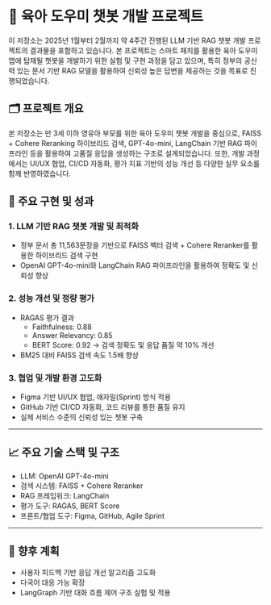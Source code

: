 # 📑 육아 도우미 챗봇 개발 프로젝트
이 저장소는 2025년 1월부터 2월까지 약 4주간 진행된 LLM 기반 RAG 챗봇 개발 프로젝트의 결과물을 포함하고 있습니다. 본 프로젝트는 스마트 패치를 활용한 육아 도우미 앱에 탑재될 챗봇을 개발하기 위한 실험 및 구현 과정을 담고 있으며, 특히 정부의 공신력 있는 문서 기반 RAG 모델을 활용하여 신뢰성 높은 답변을 제공하는 것을 목표로 진행되었습니다.

## 🗂 프로젝트 개요
본 저장소는 만 3세 이하 영유아 부모를 위한 육아 도우미 챗봇 개발을 중심으로, FAISS + Cohere Reranking 하이브리드 검색, GPT-4o-mini, LangChain 기반 RAG 파이프라인 등을 활용하여 고품질 응답을 생성하는 구조로 설계되었습니다. 또한, 개발 과정에서는 UI/UX 협업, CI/CD 자동화, 평가 지표 기반의 성능 개선 등 다양한 실무 요소를 함께 반영하였습니다.

## 📌 주요 구현 및 성과
### 1. LLM 기반 RAG 챗봇 개발 및 최적화
- 정부 문서 총 11,563문장을 기반으로 FAISS 벡터 검색 + Cohere Reranker를 활용한 하이브리드 검색 구현
- OpenAI GPT-4o-mini와 LangChain RAG 파이프라인을 활용하여 정확도 및 신뢰성 향상

### 2. 성능 개선 및 정량 평가
- RAGAS 평가 결과
  - Faithfulness: 0.88
  - Answer Relevancy: 0.85
  - BERT Score: 0.92 → 검색 정확도 및 응답 품질 약 10% 개선
- BM25 대비 FAISS 검색 속도 1.5배 향상

### 3. 협업 및 개발 환경 고도화
- Figma 기반 UI/UX 협업, 애자일(Sprint) 방식 적용
- GitHub 기반 CI/CD 자동화, 코드 리뷰를 통한 품질 유지
- 실제 서비스 수준의 신뢰성 있는 챗봇 구축

---

## 📈 주요 기술 스택 및 구조
- LLM: OpenAI GPT-4o-mini
- 검색 시스템: FAISS + Cohere Reranker
- RAG 프레임워크: LangChain
- 평가 도구: RAGAS, BERT Score
- 프론트/협업 도구: Figma, GitHub, Agile Sprint

---

## 🚀 향후 계획
- 사용자 피드백 기반 응답 개선 알고리즘 고도화
- 다국어 대응 가능 확장
- LangGraph 기반 대화 흐름 제어 구조 실험 및 적용
